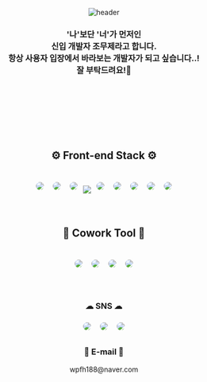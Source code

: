 <div align="center">

![header](https://capsule-render.vercel.app/api?type=waving&height=300&section=header&text=Welcome🥳&fontSize=80&fontColor=ffffff&animation=fadeIn&desc=MoojeCho%20GitHub%20&descAlignY=65&descAlign=55)
  ### '나'보단 '너'가 먼저인<br/> 신입 개발자 조무제라고 합니다.<br/>항상 사용자 입장에서 바라보는 개발자가 되고 싶습니다..!<br/>잘 부탁드려요!👋

<br><br><br><br><br><br>
<h2>⚙️ Front-end Stack ⚙️</h2>
<br>

<img style="margin:5px; border: 2px solid white; border-radius: 20px" src="https://img.shields.io/badge/React-61DAFB?style=flat-square&logo=react&logoColor=white"/>
<img style="margin:5px; border: 2px solid white; border-radius: 20px" src="https://img.shields.io/badge/Redux-764ABC?style=flat-square&logo=redux&logoColor=white"/>
<img style="margin:5px; border: 2px solid white; border-radius: 20px" src="https://img.shields.io/badge/Axios-5A29E4?style=flat-square&logo=axios&logoColor=white"/>
<img src="https://img.shields.io/badge/styled components-DB7093?style=flat-square&logo=styled-components&logoColor=white"/>
<img style="margin:5px; border: 2px solid white; border-radius: 20px" src="https://img.shields.io/badge/npm-CB3837?style=flat-square&logo=npm&logoColor=white"/>
<img style="margin:5px; border: 2px solid white; border-radius: 20px" src="https://img.shields.io/badge/yarn-CB3837?style=flat-square&logo=yarn&logoColor=white"/>
<img style="margin:5px; border: 2px solid white; border-radius: 20px" src="https://img.shields.io/badge/Prettier-F7B93E?style=flat-square&logo=prettier&logoColor=white"/>
<img style="margin:5px; border: 2px solid white; border-radius: 20px" src="https://img.shields.io/badge/Eslint-CB3837?style=flat-square&logo=eslint&logoColor=white"/>
<img style="margin:5px; border: 2px solid white; border-radius: 20px" src="https://img.shields.io/badge/npm-CB3837?style=flat-square&logo=npm&logoColor=white"/>
<br><br><br>

<h2>🤝 Cowork Tool 🤝</h2>
<br>
<img style="margin:5px; border: 2px solid white; border-radius: 20px" src="https://img.shields.io/badge/Github-181717?style=flat-square&logo=github&logoColor=white"/>
<img style="margin:5px; border: 2px solid white; border-radius: 20px" src="https://img.shields.io/badge/Notion-000000?style=flat-square&logo=notion&logoColor=white"/>
<img style="margin:5px; border: 2px solid white; border-radius: 20px" src="https://img.shields.io/badge/Slack-4A154B?style=flat-square&logo=slack&logoColor=white"/>
<img style="margin:5px; border: 2px solid white; border-radius: 20px" src="https://img.shields.io/badge/Figma-F24E1E?style=flat-square&logo=figma&logoColor=white"/>
<br><br><br>
<h3>☁ SNS ☁</h3>
<img style="margin:5px; border: 2px solid white; border-radius: 20px" src="https://img.shields.io/badge/Tistory-000000?style=flat-square&logo=tistory&logoColor=white"/>
<img style="margin:5px; border: 2px solid white; border-radius: 20px" src="https://img.shields.io/badge/Instagram-E4405F?style=flat-square&logo=instagram&logoColor=white"/>
<img style="margin:5px; border: 2px solid white; border-radius: 20px" src="https://img.shields.io/badge/Facebook-1877F2?style=flat-square&logo=facebook&logoColor=white"/>
<br>

<h3>📧 E-mail 📧</h3>
wpfh188@naver.com
